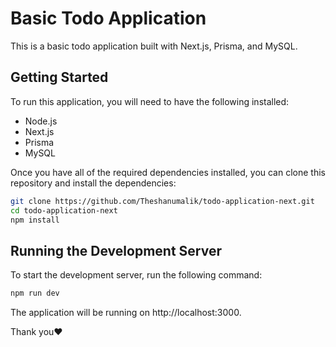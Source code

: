 # Basic Todo Application

This is a basic todo application built with Next.js, Prisma, and MySQL.

## Getting Started

To run this application, you will need to have the following installed:

- Node.js
- Next.js
- Prisma
- MySQL

Once you have all of the required dependencies installed, you can clone this repository and install the dependencies:

````bash
git clone https://github.com/Theshanumalik/todo-application-next.git
cd todo-application-next
npm install
````

## Running the Development Server
To start the development server, run the following command:

```bash
npm run dev
````

The application will be running on http://localhost:3000.

Thank you❤️
